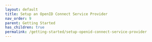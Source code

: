 ```yaml
---
layout: default
title: Setup an OpenID Connect Service Provider
nav_order: 9
parent: Getting Started
has_children: true
permalink: /getting-started/setup-openid-connect-service-provider
---
```

